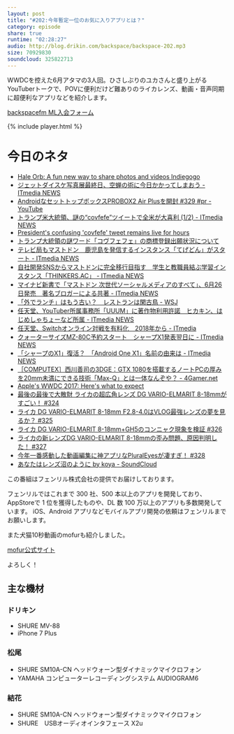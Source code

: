 ```yaml
---
layout: post
title: "#202:今年暫定一位のお気に入りアプリとは？"
category: episode
share: true
runtime: "02:28:27"
audio: http://blog.drikin.com/backspace/backspace-202.mp3
size: 70929830
soundcloud: 325822713
---
```


WWDCを控えた6月アタマの3人回。ひさしぶりのユカさんと盛り上がるYouTuberトークで、POVに便利だけど難ありのライカレンズ、動画・音声同期に超便利なアプリなどを紹介します。

[backspacefm ML入会フォーム](http://backspace.us11.list-manage.com/subscribe?u=09c933bd3997c1d16dbed156a&id=84b6529b91)

{% include player.html %}

# 今日のネタ

* [Hale Orb: A fun new way to share photos and videos  Indiegogo](https://www.indiegogo.com/projects/hale-orb-a-fun-new-way-to-share-photos-and-videos-video-photo#/)
* [ジェットダイスケ写真展最終日、空蝉の術に今日かかってしまおう - ITmedia NEWS](http://www.itmedia.co.jp/news/articles/1706/03/news016.html)
* [AndroidなセットトップボックスPROBOX2 Air Plusを開封 #329 #pr - YouTube](https://www.youtube.com/watch?v=S-UTpX9rVbU)
* [トランプ米大統領、謎の“covfefe”ツイートで全米が大喜利 (1/2) - ITmedia NEWS](http://www.itmedia.co.jp/news/articles/1706/01/news148.html)
* [President's confusing 'covfefe' tweet remains live for hours](https://www.engadget.com/2017/05/31/donald-trump-covfefe/)
* [トランプ大統領の謎ワード「コヴフェフェ」の商標登録出願状況について](https://news.yahoo.co.jp/byline/kuriharakiyoshi/20170603-00071660/)
* [テレビ局もマストドン　鹿児島を発信するインスタンス「てげどん」がスタート - ITmedia NEWS](http://www.itmedia.co.jp/news/articles/1706/01/news088.html)
* [自社開発SNSからマストドンに完全移行目指す　学生と教職員結ぶ学習インスタンス「THINKERS.AC」 - ITmedia NEWS](http://www.itmedia.co.jp/news/articles/1706/02/news128.html)
* [マイナビ新書で「マストドン 次世代ソーシャルメディアのすべて」、6月26日発売　著名ブロガーによる共著 - ITmedia NEWS](http://www.itmedia.co.jp/news/articles/1706/02/news070.html)
* [「外でランチ」はもう古い？　レストランは閑古鳥 - WSJ](http://jp.wsj.com/articles/SB12759854608153193634404583180303407183368)
* [任天堂、YouTuber所属事務所「UUUM」に著作物利用許諾　ヒカキン、はじめしゃちょーなど所属 - ITmedia NEWS](http://www.itmedia.co.jp/news/articles/1705/31/news148.html)
* [任天堂、Switchオンライン対戦を有料化　2018年から - ITmedia](http://www.itmedia.co.jp/news/articles/1706/02/news062.html)
* [クォーターサイズMZ-80C予約スタート　シャープX1発表翌日に - ITmedia NEWS](http://www.itmedia.co.jp/news/articles/1706/02/news055.html)
* [「シャープのX1」復活？　「Android One X1」名前の由来は - ITmedia NEWS](http://www.itmedia.co.jp/news/articles/1706/02/news085.html)
* [［COMPUTEX］西川善司の3DGE：GTX 1080を搭載するノートPCの厚みを20mm未満にできる技術「Max-Q」とは一体なんぞや？ - 4Gamer.net](http://www.4gamer.net/games/251/G025177/20170531095/)
* [Apple's WWDC 2017: Here's what to expect](https://thenextweb.com/apple/2017/06/02/apples-wwdc-2017-heres-expect/#.tnw_9trjEgdt)
* [最後の最後で大散財 ライカの超広角レンズ DG VARIO-ELMARIT 8-18mmがすごい！ #324](https://www.youtube.com/watch?v=ZvGsOPHfY9c)
* [ライカ DG VARIO-ELMARIT 8-18mm F2.8-4.0はVLOG最強レンズの夢を見るか？ #325](https://www.youtube.com/watch?v=hStVU4AADbA)
* [ライカ DG VARIO-ELMARIT 8-18mm+GH5のコンニャク現象を検証 #326](https://www.youtube.com/watch?v=3oV84gBCZX8)
* [ライカの新レンズDG VARIO-ELMARIT 8-18mmの歪み問題、原因判明した！ #327](https://www.youtube.com/watch?v=E3O5AhxDtTY)
* [今年一番感動した動画編集に神アプリなPluralEyesが凄すぎ！ #328](https://www.youtube.com/watch?v=4iY4jlvUDus)
* [あなたはレンズ沼のように by koya - SoundCloud](https://soundcloud.com/koya/1pdoqncuk8mr)

この番組はフェンリル株式会社の提供でお届けしております。

フェンリルではこれまで 300 社、500 本以上のアプリを開発しており、AppStoreで 1 位を獲得したものや、DL 数 100 万以上のアプリも多数開発しています。
iOS、Android アプリなどモバイルアプリ開発の依頼はフェンリルまでお願いします。

また犬猫10秒動画のmofurも紹介しました。

[mofur公式サイト](https://mofur.tv/)

よろしく！


## 主な機材

### ドリキン

* SHURE MV-88
* iPhone 7 Plus

### 松尾

* SHURE  SM10A-CN ヘッドウォーン型ダイナミックマイクロフォン
* YAMAHA コンピューターレコーディングシステム AUDIOGRAM6

### 結花

* SHURE  SM10A-CN ヘッドウォーン型ダイナミックマイクロフォン
* SHURE　USBオーディオインタフェース X2u
